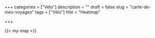 +++
categories = ["Vélo"]
description = ""
draft = false
slug = "carte-de-mes-voyages"
tags = ["Vélo"]
title = "Heatmap"

+++

{{< my-map >}}